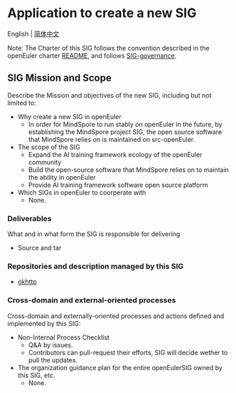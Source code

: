 
# Application to create a new SIG
English | [简体中文](./sig-template_cn.md)


Note: The Charter of this SIG follows the convention described in the openEuler charter [README](/en/governance/README.md), and follows [SIG-governance](/en/technical-committee/governance/SIG-governance.md).

## SIG Mission and Scope

Describe the Mission and objectives of the new SIG, including but not limited to:

- Why create a new SIG in openEuler
  - In order for MindSpore to run stably on openEuler in the future, by establishing the MindSpore project SIG, the open source software that MindSpore relies on is maintained on src-openEuler. 
- The scope of the SIG
  - Expand the AI training framework ecology of the openEuler community
  - Build the open-source software that MindSpore relies on to maintain the ability in openEuler
  - Provide AI training framework software open source platform 
- Which SIGs in openEuler to coorperate with
  - None.


### Deliverables

What and in what form the SIG is responsible for delivering

- Source and tar

### Repositories and description managed by this SIG

- [okhttp](https://gitee.com/src-openeuler/okhttp)


### Cross-domain and external-oriented processes

Cross-domain and externally-oriented processes and actions defined and implemented by this SIG:

- Non-Internal Process Checklist
  - Q&A by issues.
  - Contributors can pull-request their efforts, SIG will decide wether to pull the updates.
- The organization guidance plan for the entire openEulerSIG owned by this SIG, etc.
  - None.

